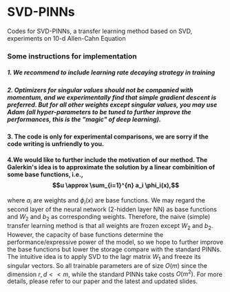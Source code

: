 # SVD-PINNs
Codes for SVD-PINNs, a transfer learning method based on SVD, experiments on 10-d Allen-Cahn Equation


### Some instructions for implementation

##### 1. We recommend to include learning rate decaying strategy in training

##### 2. Optimizers for singular values should not be companied with momentum, and we experimentally find that simple gradient descent is preferred. But for all other weights except singular values, you may use Adam (all hyper-parameters to be tuned to further improve the performances, this is the "magic" of deep learning).

#### 3. The code is only for experimental comparisons, we are sorry if the code writing is unfriendly to you.

#### 4.We would like to further include the motivation of our method. The Galerkin's idea is to approximate the solution by a linear combinition of some base functions, i.e., $$u \approx \sum_{i=1}^{n} a_i \phi_i(x),$$
where $a_i$ are weights and $\phi_{i}(x)$ are base functions. We may regard the second layer of the neural network (2-hidden layer NN) as base functions and  $W_2$ and $b_2$ as corresponding weights. Therefore, the naive (simple) transfer learning method is that all weights are frozen except $W_2$ and $b_2$. However, the capacity of base functions determine the performance/expressive power of the model, so we hope to further improve the base functions but lower the storage compare with the standard PINNs. The intuitive idea is to apply SVD to the lagr matrix $W_1$ and freeze its singular vectors. So all trainable parameters are of size $O(m)$ since the dimension $r, d << m$, while the standard PINNs take costs $O(m^2)$. For more details, please refer to our paper and the latest and updated <a>slides.
